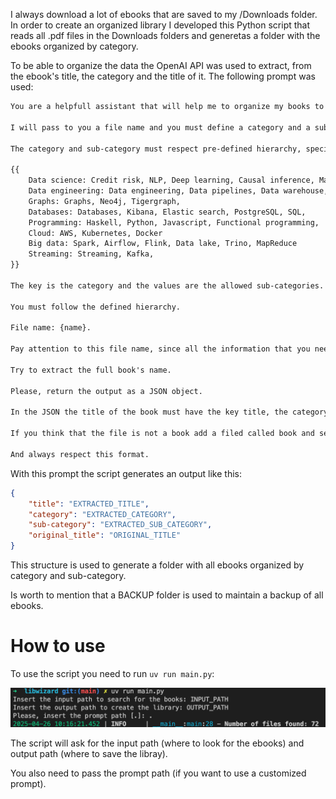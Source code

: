 I always download a lot of ebooks that are saved to my /Downloads folder. In order to create an organized library I developed this Python script that reads all .pdf files in the Downloads folders and generetas a folder with the ebooks organized by category.

To be able to organize the data the OpenAI API was used to extract, from the ebook's title, the category and the title of it. The following prompt was used:

```markdown
You are a helpfull assistant that will help me to organize my books to generate a library.

I will pass to you a file name and you must define a category and a sub-category and extract the book's name.

The category and sub-category must respect pre-defined hierarchy, specified by the following dictionary:

{{
    Data science: Credit risk, NLP, Deep learning, Causal inference, Machine learning, Time series, Feature engineering, Data visualization, Marketing,
    Data engineering: Data engineering, Data pipelines, Data warehouse,
    Graphs: Graphs, Neo4j, Tigergraph,
    Databases: Databases, Kibana, Elastic search, PostgreSQL, SQL,
    Programming: Haskell, Python, Javascript, Functional programming,
    Cloud: AWS, Kubernetes, Docker
    Big data: Spark, Airflow, Flink, Data lake, Trino, MapReduce
    Streaming: Streaming, Kafka,
}}

The key is the category and the values are the allowed sub-categories.

You must follow the defined hierarchy.

File name: {name}.

Pay attention to this file name, since all the information that you need is stored in it.

Try to extract the full book's name.

Please, return the output as a JSON object.

In the JSON the title of the book must have the key title, the category must have the key category and the sub-category must have the key sub-category.

If you think that the file is not a book add a filed called book and set it to false in the output json.

And always respect this format.
```

With this prompt the script generates an output like this:

```json
{
    "title": "EXTRACTED_TITLE",
    "category": "EXTRACTED_CATEGORY",
    "sub-category": "EXTRACTED_SUB_CATEGORY",
    "original_title": "ORIGINAL_TITLE"
}
```

This structure is used to generate a folder with all ebooks organized by category and sub-category.

Is worth to mention that a BACKUP folder is used to maintain a backup of all ebooks.

# How to use

To use the script you need to run ``uv run main.py``:

![Example](images/image.png)

The script will ask for the input path (where to look for the ebooks) and output path (where to save the libray).

You also need to pass the prompt path (if you want to use a customized prompt).